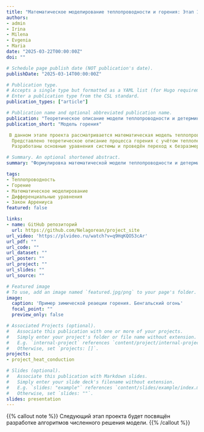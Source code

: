 ```yaml
---
title: "Математическое моделирование теплопроводности и горения: Этап 1 — Теоретическая модель"
authors:
- admin
- Irina
- Milena
- Evgenia
- Maria
date: "2025-03-22T00:00:00Z"
doi: ""

# Schedule page publish date (NOT publication's date).
publishDate: "2025-03-14T00:00:00Z"

# Publication type.
# Accepts a single type but formatted as a YAML list (for Hugo requirements).
# Enter a publication type from the CSL standard.
publication_types: ["article"]

# Publication name and optional abbreviated publication name.
publication: "Теоретическое описание модели теплопроводности и детерминированного горения"
publication_short: "Модель горения"

 В данном этапе проекта рассматривается математическая модель теплопроводности с экзотермической химической реакцией. 
  Представлено теоретическое описание процесса горения с учётом теплопередачи и закона Аррениуса. 
  Разработаны основные уравнения системы и проведён переход к безразмерным переменным.

# Summary. An optional shortened abstract.
summary: "Формулировка математической модели теплопроводности и детерминированного горения. Определены основные уравнения и параметры системы."

tags:
- Теплопроводность
- Горение
- Математическое моделирование
- Дифференциальные уравнения
- Закон Аррениуса
featured: false

links:
- name: GitHub репозиторий
  url: https://github.com/Nelagorean/project_site
url_video: 'https://plvideo.ru/watch?v=q9HqKQO53cAr'
url_pdf: ""
url_code: ""
url_dataset: ""
url_poster: ""
url_project: ""
url_slides: ""
url_source: ""

# Featured image
# To use, add an image named `featured.jpg/png` to your page's folder. 
image:
  caption: 'Пример зимической реаеции горения. Бенгальский огонь'
  focal_point: ""
  preview_only: false

# Associated Projects (optional).
#   Associate this publication with one or more of your projects.
#   Simply enter your project's folder or file name without extension.
#   E.g. `internal-project` references `content/project/internal-project/index.md`.
#   Otherwise, set `projects: []`.
projects:
- project_heat_conduction

# Slides (optional).
#   Associate this publication with Markdown slides.
#   Simply enter your slide deck's filename without extension.
#   E.g. `slides: "example"` references `content/slides/example/index.md`.
#   Otherwise, set `slides: ""`.
slides: presentation
---
```


{{% callout note %}}
Следующий этап проекта будет посвящён разработке алгоритмов численного решения модели.
{{% /callout %}}


